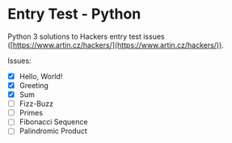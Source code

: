 # Entry Test - Python

Python 3 solutions to Hackers entry test issues
([https://www.artin.cz/hackers/](https://www.artin.cz/hackers/)).

Issues:

- [x] Hello, World!
- [x] Greeting
- [x] Sum
- [ ] Fizz-Buzz
- [ ] Primes
- [ ] Fibonacci Sequence
- [ ] Palindromic Product
